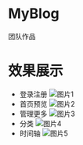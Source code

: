 # MyBlog
团队作品
# 效果展示
- 登录注册
![图片1](https://user-images.githubusercontent.com/59335332/86999246-ba44d980-c1e4-11ea-8204-5aa16168e952.png)
- 首页预览
![图片2](https://user-images.githubusercontent.com/59335332/86999340-f11aef80-c1e4-11ea-9a85-66c4cabbe8c1.png)
- 管理更多
![图片3](https://user-images.githubusercontent.com/59335332/86999342-f1b38600-c1e4-11ea-8826-66419d3bd796.png)
- 分类
![图片4](https://user-images.githubusercontent.com/59335332/86999346-f2e4b300-c1e4-11ea-8aa7-c580e0fc6857.png)
- 时间轴
![图片5](https://user-images.githubusercontent.com/59335332/86999567-70102800-c1e5-11ea-9875-a05d8f57eada.png)
